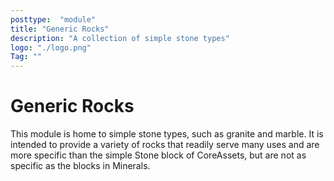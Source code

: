 ```yaml
---
posttype:  "module"  
title: "Generic Rocks"
description: "A collection of simple stone types"
logo: "./logo.png"
Tag: ""
---
```

# Generic Rocks
This module is home to simple stone types, such as granite and marble.
It is intended to provide a variety of rocks that readily serve many uses and are more specific
than the simple Stone block of CoreAssets, but are not as specific as the blocks in Minerals.